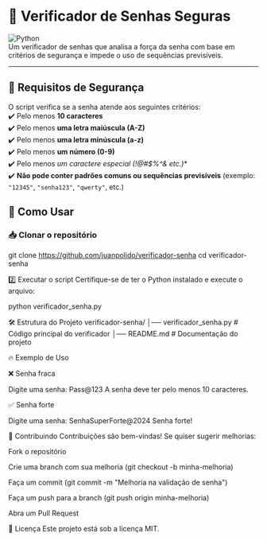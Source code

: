 # 🔐 Verificador de Senhas Seguras  

![Python](https://img.shields.io/badge/Python-3.x-blue.svg)  
Um verificador de senhas que analisa a força da senha com base em critérios de segurança e impede o uso de sequências previsíveis.  

---

## 📜 Requisitos de Segurança  
O script verifica se a senha atende aos seguintes critérios:  
✔️ Pelo menos **10 caracteres**  
✔️ Pelo menos **uma letra maiúscula (A-Z)**  
✔️ Pelo menos **uma letra minúscula (a-z)**  
✔️ Pelo menos **um número (0-9)**  
✔️ Pelo menos **um caractere especial (!@#$%^&* etc.)**  
✔️ **Não pode conter padrões comuns ou sequências previsíveis** (exemplo: `"12345"`, `"senha123"`, `"qwerty"`, etc.)  



## 🚀 Como Usar  
### 📥 Clonar o repositório  

git clone https://github.com/juanpolido/verificador-senha
cd verificador-senha



2️⃣ Executar o script
Certifique-se de ter o Python instalado e execute o arquivo:

python verificador_senha.py



🛠 Estrutura do Projeto
verificador-senha/
│── verificador_senha.py  # Código principal do verificador
│── README.md             # Documentação do projeto



🔥 Exemplo de Uso

❌ Senha fraca

Digite uma senha: Pass@123
A senha deve ter pelo menos 10 caracteres.

✅ Senha forte

Digite uma senha: SenhaSuperForte@2024
Senha forte!



🤝 Contribuindo
Contribuições são bem-vindas! Se quiser sugerir melhorias:

Fork o repositório

Crie uma branch com sua melhoria (git checkout -b minha-melhoria)

Faça um commit (git commit -m "Melhoria na validação de senha")

Faça um push para a branch (git push origin minha-melhoria)

Abra um Pull Request



📜 Licença
Este projeto está sob a licença MIT.

